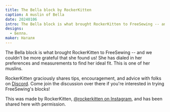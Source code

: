 ```yaml
---
title: The Bella block by RockerKitten
caption: A muslin of Bella
date: 20240106
intro: The Bella block is what brought RockerKitten to FreeSewing -- and we couldn't be more grateful that she found us!
designs:
  - Белла.
maker: Наталя
---
```


The Bella block is what brought RockerKitten to FreeSewing -- and we couldn't be more grateful that she found us! She has dialed in her preferences and measurements to find her ideal fit. This is one of her muslins.

RockerKitten graciously shares tips, encouragement, and advice with folks on [Discord](https://discord.freesewing.org/). Come join the discussion over there if you're interested in trying FreeSewing's blocks!

This was made by RockerKitten, [@rockerkitten on Instagram](https://www.instagram.com/rockerkitten/), and has been shared here with permission.
